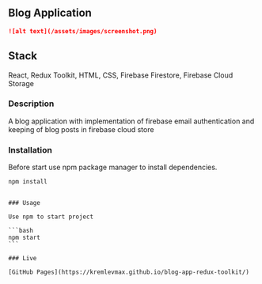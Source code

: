 ## Blog Application

```md
![alt text](/assets/images/screenshot.png)
```

## Stack

React, Redux Toolkit, HTML, CSS, Firebase Firestore, Firebase Cloud Storage

### Description

A blog application with implementation of firebase email authentication and keeping of blog posts in firebase cloud store

### Installation

Before start use npm package manager to install dependencies.

```bash
npm install
```

````

### Usage

Use npm to start project

```bash
npm start
```

### Live

[GitHub Pages](https://kremlevmax.github.io/blog-app-redux-toolkit/)
````
